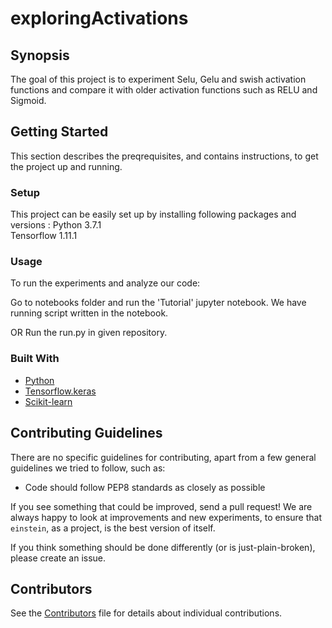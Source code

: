 # exploringActivations

## Synopsis
The goal of this project is to experiment Selu, Gelu and swish activation functions and compare it with older activation functions such as RELU and Sigmoid. 

## Getting Started
This section describes the preqrequisites, and contains instructions, to get the project up and running.

### Setup
 This project can be easily set up by installing following packages and versions : 
 Python 3.7.1\
 Tensorflow 1.11.1
 
 
### Usage
 To run the experiments and analyze our code: 
 
 Go to notebooks folder and run the 'Tutorial' jupyter notebook. We have running script written in the notebook. 
 
 OR
 Run the run.py in given repository.


### Built With
* [Python](https://www.python.org/)
* [Tensorflow.keras](https://keras.io/)
* [Scikit-learn](https://scikit-learn.org/stable/) 

## Contributing Guidelines
There are no specific guidelines for contributing, apart from a few general guidelines we tried to follow, such as:
* Code should follow PEP8 standards as closely as possible

If you see something that could be improved, send a pull request! 
We are always happy to look at improvements and new experiments, to ensure that `einstein`, as a project, is the best version of itself. 

If you think something should be done differently (or is just-plain-broken), please create an issue.

## Contributors
See the [Contributors]() file for details about individual contributions.
